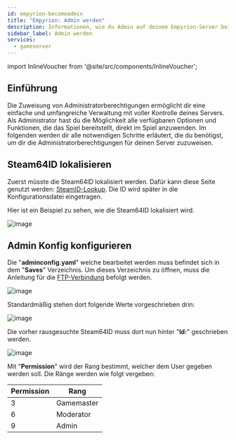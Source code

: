 ```yaml
---
id: empyrion-becomeadmin
title: "Empyrion: Admin werden"
description: Informationen, wie du Admin auf deinem Empyrion-Server bei ZAP-Hosting wirst - ZAP-Hosting.com Dokumentation
sidebar_label: Admin werden
services:
  - gameserver
---
```


import InlineVoucher from '@site/src/components/InlineVoucher';

## Einführung
Die Zuweisung von Administratorberechtigungen ermöglicht dir eine einfache und umfangreiche Verwaltung mit voller Kontrolle deines Servers. Als Administrator hast du die Möglichkeit alle verfügbaren Optionen und Funktionen, die das Spiel bereitstellt, direkt im Spiel anzuwenden. Im folgenden werden dir alle notwendigen Schritte erläutert, die du benötigst, um dir die Administratorberechtigungen für deinen Server zuzuweisen. 
<InlineVoucher />

## Steam64ID lokalisieren

Zuerst müsste die Steam64ID lokalisiert werden.
Dafür kann diese Seite genutzt werden: [SteamID-Lookup](https://steamid.io/lookup).
Die ID wird später in die Konfigurationsdatei eingetragen.

Hier ist ein Beispiel zu sehen, wie die Steam64ID lokalisiert wird.

![image](https://screensaver01.zap-hosting.com/index.php/s/i3nGooRzAENRJms/preview)

## Admin Konfig konfigurieren

Die "**adminconfig.yaml**" welche bearbeitet werden muss befindet sich in dem "**Saves**" Verzeichnis.
Um dieses Verzeichnis zu öffnen, muss die Anleitung für die [FTP-Verbindung](gameserver-ftpaccess.md) befolgt werden.

![image](https://screensaver01.zap-hosting.com/index.php/s/dqBCQfQ7wjJoC7G/preview)

Standardmäßig stehen dort folgende Werte vorgeschrieben drin:

![image](https://screensaver01.zap-hosting.com/index.php/s/kk6Z5xQM3xdbpDP/preview)

Die vorher rausgesuchte Steam64ID muss dort nun hinter "**Id:**" geschrieben werden.

![image](https://screensaver01.zap-hosting.com/index.php/s/C6fFxT2Mw3XtWLf/preview)

Mit "**Permission**" wird der Rang bestimmt, welcher dem User gegeben werden soll.
Die Ränge werden wie folgt vergeben:

Permission | Rang
-----|-------
3 | Gamemaster
6 | Moderator
9 | Admin

